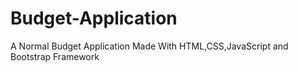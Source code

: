 # Budget-Application
A Normal Budget Application Made With HTML,CSS,JavaScript and Bootstrap Framework
